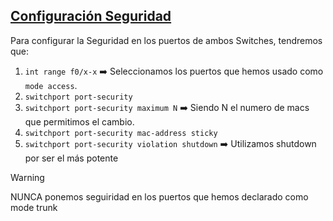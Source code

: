 ## [Configuración Seguridad](README.md)

Para configurar la Seguridad en los puertos de ambos Switches, tendremos que:

1. `int range f0/x-x` ➡️ Seleccionamos los puertos que hemos usado como `mode access`.
2. `switchport port-security`
3. `switchport port-security maximum N` ➡️ Siendo N el numero de macs que permitimos el cambio.
4. `switchport port-security mac-address sticky`
5. `switchport port-security violation shutdown` ➡️ Utilizamos shutdown por ser el más potente

> [!WARNING] 
> NUNCA ponemos seguiridad en los puertos que hemos declarado como mode trunk

